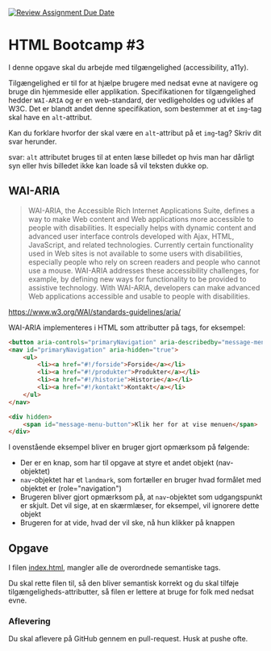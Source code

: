 [![Review Assignment Due Date](https://classroom.github.com/assets/deadline-readme-button-22041afd0340ce965d47ae6ef1cefeee28c7c493a6346c4f15d667ab976d596c.svg)](https://classroom.github.com/a/DMr4F_td)
# HTML Bootcamp #3

I denne opgave skal du arbejde med tilgængelighed (accessibility, a11y).

Tilgængelighed er til for at hjælpe brugere med nedsat evne at navigere og bruge din hjemmeside eller applikation. Specifikationen for tilgængelighed hedder `WAI-ARIA` og er en web-standard, der vedligeholdes og udvikles af W3C. Det er blandt andet denne specifikation, som bestemmer at et `img`-tag skal have en `alt`-attribut.

Kan du forklare hvorfor der skal være en `alt`-attribut på et `img`-tag? Skriv dit svar herunder.

svar: `alt` attributet bruges til at enten læse billedet op hvis man har dårligt syn eller hvis billedet ikke kan loade så vil teksten dukke op.

## WAI-ARIA

> WAI-ARIA, the Accessible Rich Internet Applications Suite, defines a way to make Web content and Web applications more accessible to people with disabilities. It especially helps with dynamic content and advanced user interface controls developed with Ajax, HTML, JavaScript, and related technologies. Currently certain functionality used in Web sites is not available to some users with disabilities, especially people who rely on screen readers and people who cannot use a mouse. WAI-ARIA addresses these accessibility challenges, for example, by defining new ways for functionality to be provided to assistive technology. With WAI-ARIA, developers can make advanced Web applications accessible and usable to people with disabilities.

https://www.w3.org/WAI/standards-guidelines/aria/

WAI-ARIA implementeres i HTML som attributter på tags, for eksempel:

```html
<button aria-controls="primaryNavigation" aria-describedby="message-menu-button">Menu</button>
<nav id="primaryNavigation" aria-hidden="true">
	<ul>
		<li><a href="#!/forside">Forside</a></li>
		<li><a href="#!/produkter">Produkter</a></li>
		<li><a href="#!/historie">Historie</a></li>
		<li><a href="#!/kontakt">Kontakt</a></li>
	</ul>
</nav>

<div hidden>
	<span id="message-menu-button">Klik her for at vise menuen</span>
</div>
```

I ovenstående eksempel bliver en bruger gjort opmærksom på følgende:
* Der er en knap, som har til opgave at styre et andet objekt (nav-objektet)
* `nav`-objektet har et `landmark`, som fortæller en bruger hvad formålet med objektet er (role="navigation")
* Brugeren bliver gjort opmærksom på, at `nav`-objektet som udgangspunkt er skjult. Det vil sige, at en skærmlæser, for eksempel, vil ignorere dette objekt
* Brugeren for at vide, hvad der vil ske, nå hun klikker på knappen

## Opgave
I filen [index.html](index.html), mangler alle de overordnede semantiske tags.

Du skal rette filen til, så den bliver semantisk korrekt og du skal tilføje tilgængeligheds-attributter, så filen er lettere at bruge for folk med nedsat evne.

### Aflevering
Du skal aflevere på GitHub gennem en pull-request. Husk at pushe ofte.

